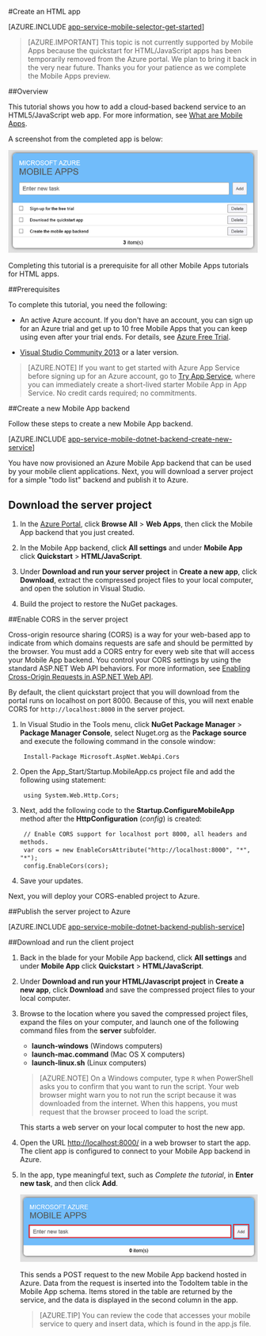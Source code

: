 <properties
	pageTitle="Get Started with mobile app backends for HTML/JavaScript apps | Azure App Service Mobile Apps"
	description="Follow this tutorial to get started using Azure mobile app backends for web app development in HTML5 and JavaScript."
	services="app-service\mobile"
	documentationCenter=""
	authors="ggailey777"
	manager="dwrede"
	editor=""/>

<tags
	ms.service="app-service-mobile"
	ms.workload="mobile"
	ms.tgt_pltfrm="mobile-html5"
	ms.devlang="javascript"
	ms.topic="get-started-article"
	ms.date="11/18/2015"
	ms.author="glenga"/>


#Create an HTML app

[AZURE.INCLUDE [app-service-mobile-selector-get-started](../../includes/app-service-mobile-selector-get-started.md)] 
&nbsp;  
<!--- [AZURE.INCLUDE [app-service-mobile-note-mobile-services](../../includes/app-service-mobile-note-mobile-services.md)]-->

>[AZURE.IMPORTANT] This topic is not currently supported by Mobile Apps because the quickstart for HTML/JavaScript apps has been temporarily removed from the Azure portal. We plan to bring it back in the very near future. Thanks you for your patience as we complete the Mobile Apps preview.

##Overview

This tutorial shows you how to add a cloud-based backend service to an HTML5/JavaScript web app. For more information, see [What are Mobile Apps](app-service-mobile-value-prop.md). 

A screenshot from the completed app is below:

![Screenshot of completed app](./media/app-service-mobile-html-get-started/mobile-quickstart-completed-html.png)

Completing this tutorial is a prerequisite for all other Mobile Apps tutorials for HTML apps. 

##Prerequisites

To complete this tutorial, you need the following:

* An active Azure account. If you don't have an account, you can sign up for an Azure trial and get up to 10 free Mobile Apps that you can keep using even after your trial ends. For details, see [Azure Free Trial](http://azure.microsoft.com/pricing/free-trial/).

* [Visual Studio Community 2013] or a later version.

>[AZURE.NOTE] If you want to get started with Azure App Service before signing up for an Azure account, go to [Try App Service](http://go.microsoft.com/fwlink/?LinkId=523751&appServiceName=mobile), where you can immediately create a short-lived starter Mobile App in App Service. No credit cards required; no commitments.

##Create a new Mobile App backend

Follow these steps to create a new Mobile App backend.

[AZURE.INCLUDE [app-service-mobile-dotnet-backend-create-new-service](../../includes/app-service-mobile-dotnet-backend-create-new-service.md)]

You have now provisioned an Azure Mobile App backend that can be used by your mobile client applications. Next, you will download a server project for a simple "todo list" backend and publish it to Azure.

## Download the server project

1. In the [Azure Portal], click **Browse All** > **Web Apps**, then click the Mobile App backend that you just created. 

2. In the Mobile App backend, click **All settings** and under **Mobile App** click **Quickstart** > **HTML/JavaScript**.

3. Under **Download and run your server project** in **Create a new app**, click **Download**, extract the compressed project files to your local computer, and open the solution in Visual Studio.

4. Build the project to restore the NuGet packages.

##Enable CORS in the server project

Cross-origin resource sharing (CORS) is a way for your web-based app to indicate from which domains requests are safe and should be permitted by the browser. You must add a CORS entry for every web site that will access your Mobile App backend. You control your CORS settings by using the standard ASP.NET Web API behaviors. For more information, see [Enabling Cross-Origin Requests in ASP.NET Web API](http://www.asp.net/web-api/overview/security/enabling-cross-origin-requests-in-web-api#enable-cors).

By default, the client quickstart project that you will download from the portal runs on localhost on port 8000. Because of this, you will next enable CORS for `http://localhost:8000` in the server project.  

1. In Visual Studio in the Tools menu, click **NuGet Package Manager** > **Package Manager Console**, select Nuget.org as the **Package source** and execute the following command in the console window:
 
		Install-Package Microsoft.AspNet.WebApi.Cors  

2. Open the App_Start/Startup.MobileApp.cs project file and add the following using statement:

		using System.Web.Http.Cors;

3. Next, add the following code to the **Startup.ConfigureMobileApp** method after the **HttpConfiguration** (*config*) is created:

        // Enable CORS support for localhost port 8000, all headers and methods.
        var cors = new EnableCorsAttribute("http://localhost:8000", "*", "*");
        config.EnableCors(cors);

4. Save your updates.

Next, you will deploy your CORS-enabled project to Azure.

##Publish the server project to Azure

[AZURE.INCLUDE [app-service-mobile-dotnet-backend-publish-service](../../includes/app-service-mobile-dotnet-backend-publish-service.md)]

##Download and run the client project

1. Back in the blade for your Mobile App backend, click **All settings** and under **Mobile App** click **Quickstart** > **HTML/JavaScript**. 

2.  Under **Download and run your HTML/Javascript project** in **Create a new app**, click **Download** and save the compressed project files to your local computer.

3. Browse to the location where you saved the compressed project files, expand the files on your computer, and launch one of the following command files from the **server** subfolder.

	+ **launch-windows** (Windows computers)
	+ **launch-mac.command** (Mac OS X computers)
	+ **launch-linux.sh** (Linux computers)

	> [AZURE.NOTE] On a Windows computer, type `R` when PowerShell asks you to confirm that you want to run the script. Your web browser might warn you to not run the script because it was downloaded from the internet. When this happens, you must request that the browser proceed to load the script.

	This starts a web server on your local computer to host the new app.

4. Open the URL <a href="http://localhost:8000/" target="_blank">http://localhost:8000/</a> in a web browser to start the app. The client app is configured to connect to your Mobile App backend in Azure.

5. In the app, type meaningful text, such as _Complete the tutorial_, in **Enter new task**, and then click **Add**.

   	![Running the app](./media/app-service-mobile-html-get-started/mobile-quickstart-startup-html.png)

   	This sends a POST request to the new Mobile App backend hosted in Azure. Data from the request is inserted into the TodoItem table in the Mobile App schema. Items stored in the table are returned by the service, and the data is displayed in the second column in the app.

	> [AZURE.TIP] You can review the code that accesses your mobile service to query and insert data, which is found in the app.js file. 

<!-- Anchors. -->
<!-- Images. -->
<!-- URLs. -->
[Get started with authentication]: app-service-mobile-windows-store-dotnet-get-started-users.md
[Mobile App SDK]: http://go.microsoft.com/fwlink/?LinkId=257545
[Azure Portal]: https://portal.azure.com/

[Visual Studio Community 2013]: https://www.visualstudio.com/downloads
 
